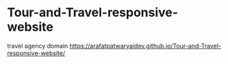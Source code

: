 # Tour-and-Travel-responsive-website
travel agency
domain https://arafatpatwaryaidev.github.io/Tour-and-Travel-responsive-website/
